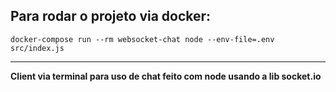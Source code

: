 ## Para rodar o projeto via docker:

`docker-compose run --rm websocket-chat node --env-file=.env src/index.js`

---

**Client via terminal para uso de chat feito com node usando a lib socket.io**
